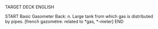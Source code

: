 TARGET DECK
ENGLISH

START
Basic
Gasometer
Back: n. Large tank from which gas is distributed by pipes. [french gazomètre: related to *gas, *-meter]
END
